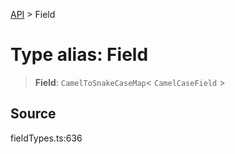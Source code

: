 [API](../index.md) > Field

# Type alias: Field

> **Field**: `CamelToSnakeCaseMap`\< `CamelCaseField` \>

## Source

fieldTypes.ts:636
